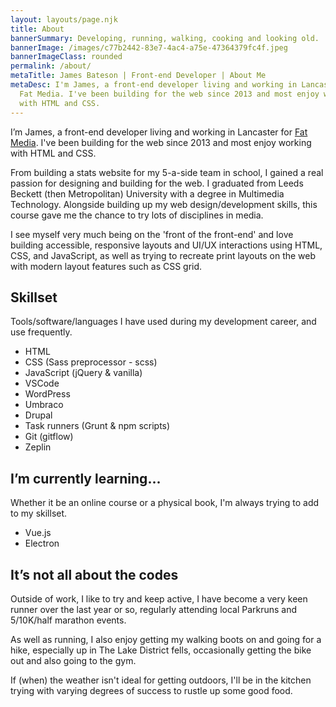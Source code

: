 ```yaml
---
layout: layouts/page.njk
title: About
bannerSummary: Developing, running, walking, cooking and looking old.
bannerImage: /images/c77b2442-83e7-4ac4-a75e-47364379fc4f.jpeg
bannerImageClass: rounded
permalink: /about/
metaTitle: James Bateson | Front-end Developer | About Me
metaDesc: I'm James, a front-end developer living and working in Lancaster for
  Fat Media. I've been building for the web since 2013 and most enjoy working
  with HTML and CSS.
---
```

I’m James, a front-end developer living and working in Lancaster for [Fat Media](https://www.fatmedia.co.uk/). I've been building for the web since 2013 and most enjoy working with HTML and CSS.

From building a stats website for my 5-a-side team in school, I gained a real passion for designing and building for the web. I graduated from Leeds Beckett (then Metropolitan) University with a degree in Multimedia Technology. Alongside building up my web design/development skills, this course gave me the chance to try lots of disciplines in media.

I see myself very much being on the 'front of the front-end' and love building accessible, responsive layouts and UI/UX interactions using HTML, CSS, and JavaScript, as well as trying to recreate print layouts on the web with modern layout features such as CSS grid.

## Skillset

Tools/software/languages I have used during my development career, and use frequently.

* HTML
* CSS (Sass preprocessor - scss)
* JavaScript (jQuery & vanilla)
* VSCode
* WordPress
* Umbraco
* Drupal
* Task runners (Grunt & npm scripts)
* Git (gitflow)
* Zeplin

## I’m currently learning...

Whether it be an online course or a physical book, I'm always trying to add to my skillset.

* Vue.js
* Electron

## It’s not all about the codes

Outside of work, I like to try and keep active, I have become a very keen runner over the last year or so, regularly attending local Parkruns and 5/10K/half marathon events.

As well as running, I also enjoy getting my walking boots on and going for a hike, especially up in The Lake District fells, occasionally getting the bike out and also going to the gym.

If (when) the weather isn't ideal for getting outdoors, I'll be in the kitchen trying with varying degrees of success to rustle up some good food.
